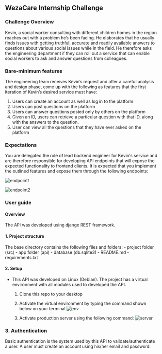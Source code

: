 ## WezaCare Internship Challenge

### Challenge Overview
Kevin, a social worker consulting with different children homes in the region reaches out with a
problem he’s been facing. He elaborates that he usually finds issues with getting truthful, accurate
and readily available answers to questions about various social issues while in the field. He
therefore asks the engineering department if they can roll out a service that can enable social
workers to ask and answer questions from colleagues.

### Bare-minimum features
The engineering team receives Kevin’s request and after a careful analysis and design phase, come
up with the following as features that the first iteration of Kevin’s desired service must have:
1) Users can create an account as well as log in to the platform
2) Users can post questions on the platform
3) Users can answer questions posted only by others on the platform
4) Given an ID, users can retrieve a particular question with that ID, along with the answers to
the question.
5) User can view all the questions that they have ever asked on the platform

### Expectations
You are delegated the role of lead backend engineer for Kevin's service and are therefore
responsible for developing API endpoints that will expose the expected functionality to frontend
clients. It is expected that you implement the outlined features and expose them through the
following endpoints:

![endpoint1](https://user-images.githubusercontent.com/78599959/223394138-38a988bb-3a7e-492a-b043-032b8523a45d.png)

![endpoint2](https://user-images.githubusercontent.com/78599959/223394184-9da4d47e-97f8-4e58-ac97-e59bdc14c810.png)


### User guide
#### Overview
The API was developed using django REST framework.
#### 1. Project structure
The base directory contains the following files and folders:
    - project folder (src)
    - app folder (api)
    - database (db.sqlite3)
    - README.md
    - requirements.txt

#### 2. Setup
- This API was developed on Linux (Debian). The project has a virtual environment with all modules used to developed the API. 

    1. Clone this repo to your desktop
    2. Activate the virtual environment by typing the command shown below on your terminal
    ![env](https://user-images.githubusercontent.com/78599959/224482184-809978c7-52c2-4ab5-b5a0-06871e33b958.png)

    3. Activate production server using the following command:
    ![server](https://user-images.githubusercontent.com/78599959/224482175-b95d9674-951d-46a2-93ca-7715679fee65.png)



### 3. Authentication
Basic authentication is the system used by this API to validate/authenticate a user. A user must create an account using his/her email and password.

